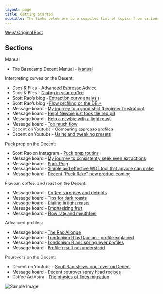 ```yaml
---
layout: page
title: Getting Started
subtitle: The links below are to a compiled list of topics from various places, compiled by Weis. The original post can be found here:
---
```


[Weis' Original Post](https://3.basecamp.com/3671212/buckets/7351439/messages/2743471398)

## Sections

Manual
 - The Basecamp Decent Manual - [Manual](https://3.basecamp.com/3671212/buckets/7351439/documents/2864587729)

Interpreting curves on the Decent:
- Docs & Files - [Advanced Espresso Advice](https://3.basecamp.com/3671212/buckets/7351439/documents/1788487853)
- Docs & Files - [Dialing in your coffee](https://3.basecamp.com/3671212/buckets/7351439/documents/2718972191)
- Scott Rao's blog - [Extraction curve analysis](https://www.scottrao.com/blog/2019/4/6/extraction-curve-analysis)
- Scott Rao's blog - [Flow profiling on the DE1+](https://www.scottrao.com/blog/2018/6/27/flow-profiling-on-the-de1)
- Message board - [My journey to a good shot (beginner frustration)](https://3.basecamp.com/3671212/buckets/7351439/messages/2725194863)
- Message board - [Help! Newbie just took the red pill](https://3.basecamp.com/3671212/buckets/7351439/messages/1743838874#__recording_1746182102)
- Message board - [Help a newbie with a light roast](https://3.basecamp.com/3671212/buckets/7351439/messages/2736760077#__recording_2737602101)
- Message board - [Too much flow](https://public.3.basecamp.com/p/dR7ukXoihaP9564wxJ4crhMT)
- Decent on Youtube - [Comparing espresso profiles](https://www.youtube.com/watch?v=2Io35gVny7c&t=4s)
- Decent on Youtube - [Using and tweaking presets](https://www.youtube.com/watch?v=_2aNvjL4IUI&feature=emb_title)

Puck prep on the Decent:
- Scott Rao on Instagram - [Puck prep routine](https://www.instagram.com/p/B9uo_cwJ-zA/)
- Message board - [My journey to consistently seek even extractions](https://3.basecamp.com/3671212/buckets/7351439/messages/1759543377)
- Message board - [Puck Prep](https://3.basecamp.com/3671212/buckets/7351439/messages/2730554704)
- Message board - [Simple and effective WDT tool that anyone can make](https://3.basecamp.com/3671212/buckets/7351439/messages/2156560837#__recording_2700625807)
- Message board - [Decent "Puck Rake" new product coming](https://3.basecamp.com/3671212/buckets/7351439/messages/2738000450)

Flavour, coffee, and roast on the Decent:
- Message board - [Coffee surprises and delights](https://3.basecamp.com/3671212/buckets/7351439/messages/2118203176)
- Message board - [Tips for dark roasts](https://3.basecamp.com/3671212/buckets/7351439/messages/2346684349)
- Message board - [Dialing in light roasts](https://3.basecamp.com/3671212/buckets/7351439/messages/2165860668)
- Message board - [Emphasizing fruit](https://3.basecamp.com/3671212/buckets/7351439/messages/1873993106)
- Message board - [Flow rate and mouthfeel](https://3.basecamp.com/3671212/buckets/7351439/messages/2109744036)

Advanced profiles:
- Message board - [The Rao Allonge](https://3.basecamp.com/3671212/buckets/7351439/messages/2337138122)
- Message board - [Londonium R by Damian - profile explained](https://3.basecamp.com/3671212/buckets/7351439/messages/2336427427)
- Message board - [Londonium R and spring lever profiles](https://3.basecamp.com/3671212/buckets/7351439/messages/1634292341)
- Message board - [Profile result not understood](https://3.basecamp.com/3671212/buckets/7351439/messages/2086553736)

Pourovers on the Decent:
- Decent on Youtube - [Scott Rao shows pour over on Decent](https://www.youtube.com/watch?v=HraNBzMaCW8)
- Message board - [Decent pourover spray head recipes](https://3.basecamp.com/3671212/buckets/7351439/messages/2611064115)
- Coffee Ad Astra - [The physics of fines migration](https://coffeeadastra.com/2020/02/01/the-physics-of-fines-migration/)

![Sample Image](https://raw.githubusercontent.com/qporzk/Decent-Docs/master/docs/Pictures/machine.jpg)
